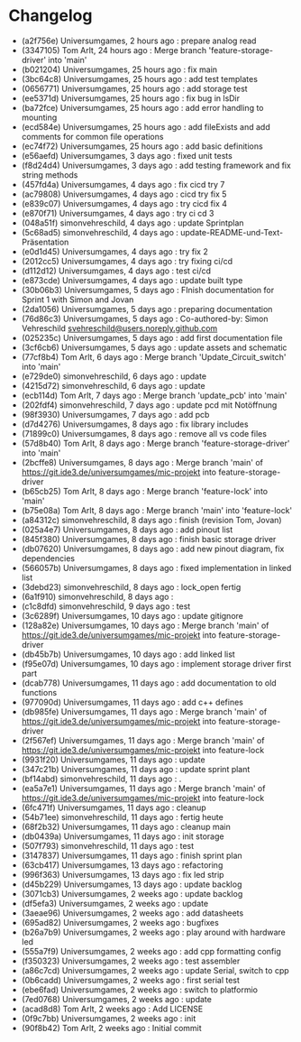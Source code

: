 
# Changelog
- (a2f756e) Universumgames, 2 hours ago : prepare analog read
- (3347105) Tom Arlt, 24 hours ago : Merge branch 'feature-storage-driver' into 'main'
- (b021204) Universumgames, 25 hours ago : fix main
- (3bc64c8) Universumgames, 25 hours ago : add test templates
- (0656771) Universumgames, 25 hours ago : add storage test
- (ee5371d) Universumgames, 25 hours ago : fix bug in lsDir
- (ba72fce) Universumgames, 25 hours ago : add error handling to mounting
- (ecd584e) Universumgames, 25 hours ago : add fileExists and add comments for common file operations
- (ec74f72) Universumgames, 25 hours ago : add basic definitions
- (e56aefd) Universumgames, 3 days ago : fixed unit tests
- (f8d24d4) Universumgames, 3 days ago : add testing framework and fix string methods
- (457fd4a) Universumgames, 4 days ago : fix cicd try 7
- (ac79808) Universumgames, 4 days ago : cicd try fix 5
- (e839c07) Universumgames, 4 days ago : try cicd fix 4
- (e870f71) Universumgames, 4 days ago : try ci cd 3
- (048a51f) simonvehreschild, 4 days ago : update Sprintplan
- (5c68ad5) simonvehreschild, 4 days ago : update-README-und-Text-Präsentation
- (e0d1d45) Universumgames, 4 days ago : try fix 2
- (2012cc5) Universumgames, 4 days ago : try fixing ci/cd
- (d112d12) Universumgames, 4 days ago : test ci/cd
- (e873cde) Universumgames, 4 days ago : update built type
- (30b06b3) Universumgames, 5 days ago : FInish documentation for Sprint 1 with Simon and Jovan
- (2da1056) Universumgames, 5 days ago : preparing documentation
- (76d86c3) Universumgames, 5 days ago : Co-authored-by: Simon Vehreschild <svehreschild@users.noreply.github.com>
- (025235c) Universumgames, 5 days ago : add first documentation file
- (3cf6cb6) Universumgames, 5 days ago : update assets and schematic
- (77cf8b4) Tom Arlt, 6 days ago : Merge branch 'Update_Circuit_switch' into 'main'
- (e729de0) simonvehreschild, 6 days ago : update
- (4215d72) simonvehreschild, 6 days ago : update
- (ecb114d) Tom Arlt, 7 days ago : Merge branch 'update_pcb' into 'main'
- (202fdf4) simonvehreschild, 7 days ago : update pcd mit Notöffnung
- (98f3930) Universumgames, 7 days ago : add pcb
- (d7d4276) Universumgames, 8 days ago : fix library includes
- (71899c0) Universumgames, 8 days ago : remove all vs code files
- (57d8b40) Tom Arlt, 8 days ago : Merge branch 'feature-storage-driver' into 'main'
- (2bcffe8) Universumgames, 8 days ago : Merge branch 'main' of https://git.ide3.de/universumgames/mic-projekt into feature-storage-driver
- (b65cb25) Tom Arlt, 8 days ago : Merge branch 'feature-lock' into 'main'
- (b75e08a) Tom Arlt, 8 days ago : Merge branch 'main' into 'feature-lock'
- (a84312c) simonvehreschild, 8 days ago : finish (revision Tom, Jovan)
- (025a4e7) Universumgames, 8 days ago : add pinout list
- (845f380) Universumgames, 8 days ago : finish basic storage driver
- (db07620) Universumgames, 8 days ago : add new pinout diagram, fix dependencies
- (566057b) Universumgames, 8 days ago : fixed implementation in linked list
- (3debd23) simonvehreschild, 8 days ago : lock_open fertig
- (6a1f910) simonvehreschild, 8 days ago : 
- (c1c8dfd) simonvehreschild, 9 days ago : test
- (3c6289f) Universumgames, 10 days ago : update gitignore
- (128a82e) Universumgames, 10 days ago : Merge branch 'main' of https://git.ide3.de/universumgames/mic-projekt into feature-storage-driver
- (db45b7b) Universumgames, 10 days ago : add linked list
- (f95e07d) Universumgames, 10 days ago : implement storage driver first part
- (dcab778) Universumgames, 11 days ago : add documentation to old functions
- (977090d) Universumgames, 11 days ago : add c++ defines
- (db985fe) Universumgames, 11 days ago : Merge branch 'main' of https://git.ide3.de/universumgames/mic-projekt into feature-storage-driver
- (2f567ef) Universumgames, 11 days ago : Merge branch 'main' of https://git.ide3.de/universumgames/mic-projekt into feature-lock
- (9931f20) Universumgames, 11 days ago : update
- (347c21b) Universumgames, 11 days ago : update sprint plant
- (bf14abd) simonvehreschild, 11 days ago : .
- (ea5a7e1) Universumgames, 11 days ago : Merge branch 'main' of https://git.ide3.de/universumgames/mic-projekt into feature-lock
- (6fc471f) Universumgames, 11 days ago : cleanup
- (54b71ee) simonvehreschild, 11 days ago : fertig heute
- (68f2b32) Universumgames, 11 days ago : cleanup main
- (db0439a) Universumgames, 11 days ago : init storage
- (507f793) simonvehreschild, 11 days ago : test
- (3147837) Universumgames, 11 days ago : finish sprint plan
- (63cb417) Universumgames, 13 days ago : refactoring
- (996f363) Universumgames, 13 days ago : fix led strip
- (d45b229) Universumgames, 13 days ago : update backlog
- (3071cb3) Universumgames, 2 weeks ago : update backlog
- (df5efa3) Universumgames, 2 weeks ago : update
- (3aeae96) Universumgames, 2 weeks ago : add datasheets
- (695ad82) Universumgames, 2 weeks ago : bugfixes
- (b26a7b9) Universumgames, 2 weeks ago : play around with hardware led
- (555a7f9) Universumgames, 2 weeks ago : add cpp formatting config
- (f350323) Universumgames, 2 weeks ago : test assembler
- (a86c7cd) Universumgames, 2 weeks ago : update Serial, switch to cpp
- (0b6cadd) Universumgames, 2 weeks ago : first serial test
- (ebe6fad) Universumgames, 2 weeks ago : switch to platformio
- (7ed0768) Universumgames, 2 weeks ago : update
- (acad8d8) Tom Arlt, 2 weeks ago : Add LICENSE
- (0f9c7bb) Universumgames, 2 weeks ago : init
- (90f8b42) Tom Arlt, 2 weeks ago : Initial commit